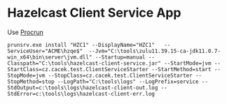 # Hazelcast Client Service App

Use [Procrun](http://commons.apache.org/proper/commons-daemon/procrun.html)

```
prunsrv.exe install "HZC1" --DisplayName="HZC1"   --ServiceUser="ACME\hzqe$"  --Jvm="C:\tools\zulu11.39.15-ca-jdk11.0.7-win_x64\bin\server\jvm.dll" --Startup=manual --Classpath="C:\tools\hazelcast-client-service.jar" --StartMode=jvm --StartClass=cz.cacek.test.ClientServiceStarter --StartMethod=start --StopMode=jvm --StopClass=cz.cacek.test.ClientServiceStarter --StopMethod=stop --LogPath="C:\tools\logs" --LogPrefix=service --StdOutput=c:\tools\logs\hazelcast-client-out.log --StdError=c:\tools\logs\hazelcast-client-err.log
```
